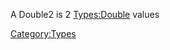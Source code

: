 A Double2 is 2 [Types:Double](Types:Double "wikilink") values

[Category:Types](Category:Types "wikilink")